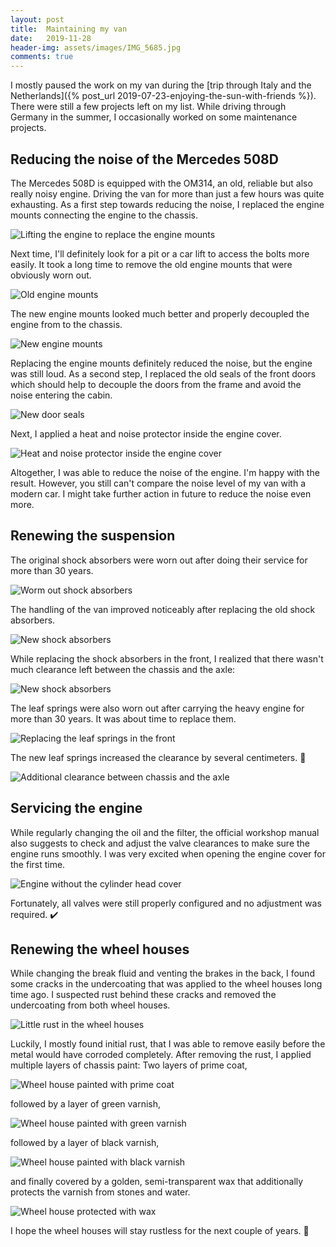 ```yaml
---
layout: post
title:  Maintaining my van
date:   2019-11-28
header-img: assets/images/IMG_5685.jpg
comments: true
---
```


I mostly paused the work on my van during the [trip through Italy and the Netherlands]({% post_url 2019-07-23-enjoying-the-sun-with-friends %}). There were still a few projects left on my list. While driving through Germany in the summer, I occasionally worked on some maintenance projects.

## Reducing the noise of the Mercedes 508D

The Mercedes 508D is equipped with the OM314, an old, reliable but also really noisy engine. Driving the van for more than just a few hours was quite exhausting. As a first step towards reducing the noise, I replaced the engine mounts connecting the engine to the chassis.

![Lifting the engine to replace the engine mounts](/assets/images/IMG_5057.jpg)

Next time, I'll definitely look for a pit or a car lift to access the bolts more easily. It took a long time to remove the old engine mounts that were obviously worn out.

![Old engine mounts](/assets/images/IMG_5065.jpg)

The new engine mounts looked much better and properly decoupled the engine from to the chassis.

![New engine mounts](/assets/images/IMG_5692.jpg)

Replacing the engine mounts definitely reduced the noise, but the engine was still loud. As a second step, I replaced the old seals of the front doors which should help to decouple the doors from the frame and avoid the noise entering the cabin.

![New door seals](/assets/images/IMG_5497.jpg)

Next, I applied a heat and noise protector inside the engine cover.

![Heat and noise protector inside the engine cover](/assets/images/IMG_5773.jpg)

Altogether, I was able to reduce the noise of the engine. I'm happy with the result. However, you still can't compare the noise level of my van with a modern car. I might take further action in future to reduce the noise even more.

## Renewing the suspension

The original shock absorbers were worn out after doing their service for more than 30 years.

![Worm out shock absorbers](/assets/images/IMG_5136.jpg)

The handling of the van improved noticeably after replacing the old shock absorbers.

![New shock absorbers](/assets/images/IMG_5132.jpg)

While replacing the shock absorbers in the front, I realized that there wasn't much clearance left between the chassis and the axle:

![New shock absorbers](/assets/images/IMG_5313.jpg)

The leaf springs were also worn out after carrying the heavy engine for more than 30 years. It was about time to replace them.

![Replacing the leaf springs in the front](/assets/images/IMG_5685.jpg)

The new leaf springs increased the clearance by several centimeters. :tada:

![Additional clearance between chassis and the axle](/assets/images/IMG_5691.jpg)

## Servicing the engine

While regularly changing the oil and the filter, the official workshop manual also suggests to check and adjust the valve clearances to make sure the engine runs smoothly. I was very excited when opening the engine cover for the first time.

![Engine without the cylinder head cover](/assets/images/IMG_5688.jpg)

Fortunately, all valves were still properly configured and no adjustment was required. :heavy_check_mark:

## Renewing the wheel houses

While changing the break fluid and venting the brakes in the back, I found some cracks in the undercoating that was applied to the wheel houses long time ago. I suspected rust behind these cracks and removed the undercoating from both wheel houses.

![Little rust in the wheel houses](/assets/images/IMG_5992.jpg)

Luckily, I mostly found initial rust, that I was able to remove easily before the metal would have corroded completely. After removing the rust, I applied multiple layers of chassis paint: Two layers of prime coat,

![Wheel house painted with prime coat](/assets/images/IMG_5984.jpg)

followed by a layer of green varnish,

![Wheel house painted with green varnish](/assets/images/IMG_5996.jpg)

followed by a layer of black varnish,

![Wheel house painted with black varnish](/assets/images/IMG_6006.jpg)

and finally covered by a golden, semi-transparent wax that additionally protects the varnish from stones and water.

![Wheel house protected with wax](/assets/images/IMG_6023.jpg)

I hope the wheel houses will stay rustless for the next couple of years. :pray:
